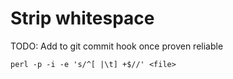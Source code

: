 # Strip whitespace

TODO: Add to git commit hook once proven reliable

```
perl -p -i -e 's/^[ |\t] +$//' <file>
```
